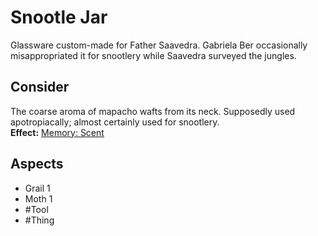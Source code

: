 # Snootle Jar
Glassware custom-made for Father Saavedra. Gabriela Ber occasionally misappropriated it for snootlery while Saavedra surveyed the jungles.
## Consider
The coarse aroma of mapacho wafts from its neck. Supposedly used apotropiacally; almost certainly used for snootlery. <br>**Effect:** [Memory: Scent](https://uadaf.theevilroot.xyz/rowenarium/element/mem.scent)
## Aspects
- Grail 1
- Moth 1
- #Tool 
- #Thing
